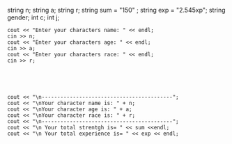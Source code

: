 string n;
    string a;
    string r;
    string sum = "150" ;
    string exp = "2.545xp";
    string gender;
    int c;
    int j;
    
    
    cout << "Enter your characters name: " << endl;
    cin >> n;
    cout << "Enter your characters age: " << endl;
    cin >> a;
    cout << "Enter your characters race: " << endl; 
    cin >> r;
    
    



    cout << "\n------------------------------------------";
    cout << "\nYour character name is: " + n;
    cout << "\nYour character age is: " + a;
    cout << "\nYour character race is: " + r;
    cout << "\n------------------------------------------";
    cout << "\n Your total strentgh is= " << sum <<endl;
    cout << "\n Your total experience is= " << exp << endl;
